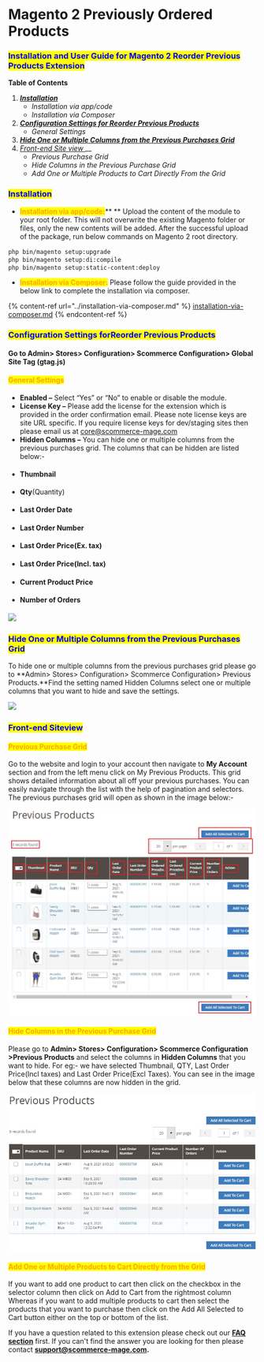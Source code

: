 # Magento 2 Previously Ordered Products

### <mark style="color:blue;">Installation and User Guide for Magento 2 Reorder Previous Products Extension</mark>

**Table of Contents**

1. __[_Installation_ ](magento-2-previously-ordered-products.md#\_toc\_250007)__
   * _Installation via app/code_&#x20;
   * _Installation via Composer_
2. __[_Configuration Settings for Reorder Previous Products_ ](magento-2-previously-ordered-products.md#\_toc\_250006)__
   * _General Settings_&#x20;
3. __[_Hide One or Multiple Columns from the Previous Purchases Grid_](magento-2-previously-ordered-products.md#\_toc\_250004)__
4. _<mark style="color:blue;"></mark>_[_Front-end Site view_ ](magento-2-previously-ordered-products.md#\_toc\_250003)__
   * _Previous Purchase Grid_&#x20;
   * _Hide Columns in the Previous Purchase Grid_&#x20;
   * _Add One or Multiple Products to Cart Directly From the Grid_&#x20;

### <mark style="color:blue;">Installation</mark> <a href="#_toc_250007" id="_toc_250007"></a>

* <mark style="color:orange;">**Installation via app/code:**</mark>** ** Upload the content of the module to your root folder. This will not overwrite the existing Magento folder or files, only the new contents will be added. After the successful upload of the package, run below commands on Magento 2 root directory.

```
php bin/magento setup:upgrade
php bin/magento setup:di:compile
php bin/magento setup:static-content:deploy
```

* <mark style="color:orange;">**Installation via Composer:**</mark> Please follow the guide provided in the below link to complete the installation via composer.

{% content-ref url="../installation-via-composer.md" %}
[installation-via-composer.md](../installation-via-composer.md)
{% endcontent-ref %}

### <mark style="color:blue;">Configuration Settings forReorder Previous Products</mark> <a href="#_toc_250006" id="_toc_250006"></a>

#### Go to Admin> Stores> Configuration> Scommerce Configuration> Global Site Tag (gtag.js)

#### <mark style="color:orange;">General Settings</mark> <a href="#_toc_250005" id="_toc_250005"></a>

* **Enabled –** Select “Yes” or “No” to enable or disable the module.
* **License Key –** Please add the license for the extension which is provided in the order confirmation email. Please note license keys are site URL specific. If you require license keys for dev/staging sites then please email us at [core@scommerce-mage.com](mailto:core@scommerce-mage.com)
* **Hidden Columns –** You can hide one or multiple columns from the previous purchases grid. The columns that can be hidden are listed below:-                                                                                                &#x20;
* #### Thumbnail
* **Qty**(Quantity)
* #### Last Order Date
* #### Last Order Number
* #### Last Order Price(Ex. tax)
* #### Last Order Price(Incl. tax)
* #### Current Product Price
* #### Number of Orders

![](../../.gitbook/assets/reorder\_general.jpg)

### <mark style="color:blue;">Hide One or Multiple Columns from the Previous Purchases Grid</mark> <a href="#_toc_250004" id="_toc_250004"></a>

To hide one or multiple columns from the previous purchases grid please go to **Admin> Stores> Configuration> Scommerce Configuration> Previous Products.**Find the setting named Hidden Columns select one or multiple columns that you want to hide and save the settings.

![](../../.gitbook/assets/reorder\_general2.jpg)

### <mark style="color:blue;">Front-end Siteview</mark> <a href="#_toc_250003" id="_toc_250003"></a>

#### <mark style="color:orange;">Previous Purchase Grid</mark> <a href="#_toc_250002" id="_toc_250002"></a>

Go to the website and login to your account then navigate to **My Account** section and from the left menu click on My Previous Products. This grid shows detailed information about all off your previous purchases. You can easily navigate through the list with the help of pagination and selectors. The previous purchases grid will open as shown in the image below:-

![](<../../.gitbook/assets/3 (58)>)

#### <mark style="color:orange;">Hide Columns in the Previous Purchase Grid</mark> <a href="#_toc_250001" id="_toc_250001"></a>

Please go to **Admin> Stores> Configuration> Scommerce Configuration >Previous Products** and select the columns in **Hidden Columns** that you want to hide. For eg:- we have selected Thumbnail, QTY, Last Order Price(Incl taxes) and Last Order Price(Excl Taxes). You can see in the image below that these columns are now hidden in the grid.

![](<../../.gitbook/assets/4 (44)>)

#### <mark style="color:orange;">Add One or Multiple Products to Cart Directly from the Grid</mark> <a href="#_toc_250000" id="_toc_250000"></a>

If you want to add one product to cart then click on the checkbox in the selector column then click on Add to Cart from the rightmost column Whereas if you want to add multiple products to cart then select the products that you want to purchase then click on the Add All Selected to Cart button either on the top or bottom of the list.

If you have a question related to this extension please check out our [**FAQ section**](https://www.scommerce-mage.com/magento2-reorder-previous-products.html#faq) first. If you can't find the answer you are looking for then please contact [**support@scommerce-mage.com**](mailto:core@scommerce-mage.com)**.**
